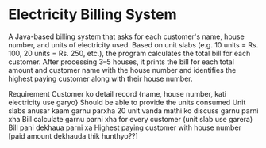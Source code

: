# Electricity Billing System
 
 A Java-based billing system that asks for each customer's name, house number, and units of electricity used. Based on  unit slabs (e.g. 10 units = Rs. 100, 20 units = Rs. 250, etc.), the program calculates the total bill for each customer. After processing 3–5 houses, it prints the bill for each total amount and customer name with the house number and identifies the highest paying customer along with their house number.

Requirement
Customer ko detail record {name, house number, kati electricity use garyo}
Should be able to provide the units consumed
Unit slabs anusar kaam garnu parxha
20 unit vanda mathi ko discuss garnu parni xha
Bill calculate garnu parni xha for every customer  (unit slab use garera)
Bill pani dekhaua parni xa
Highest paying customer with house number [paid amount dekhauda thik hunthyo??]
